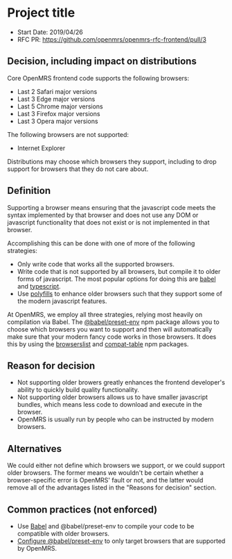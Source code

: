# Project title
- Start Date: 2019/04/26
- RFC PR: https://github.com/openmrs/openmrs-rfc-frontend/pull/3

## Decision, including impact on distributions
Core OpenMRS frontend code supports the following browsers:
- Last 2 Safari major versions
- Last 3 Edge major versions
- Last 5 Chrome major versions
- Last 3 Firefox major versions
- Last 3 Opera major versions

The following browsers are not supported:
- Internet Explorer

Distributions may choose which browsers they support, including to drop support for browsers that they do not care about.

## Definition
Supporting a browser means ensuring that the javascript code meets the syntax implemented by that browser and does not use any
DOM or javascript functionality that does not exist or is not implemented in that browser.

Accomplishing this can be done with one of more of the following strategies:
- Only write code that works all the supported browsers.
- Write code that is not supported by all browsers, but compile it to older forms of javascript. The most popular options for doing
this are [babel](https://babeljs.io/) and [typescript](https://www.typescriptlang.org/).
- Use [polyfills](https://en.wikipedia.org/wiki/Polyfill_(programming)) to enhance older browsers such that they support some
of the modern javascript features.

At OpenMRS, we employ all three strategies, relying most heavily on compilation via Babel. The [@babel/preset-env](https://babeljs.io/docs/en/babel-preset-env)
npm package allows you to choose which browsers you want to support and then will automatically make sure that your modern fancy code works
in those browsers. It does this by using the [browserslist](https://github.com/browserslist/browserslist) and [compat-table](https://github.com/kangax/compat-table)
npm packages.

## Reason for decision
- Not supporting older browers greatly enhances the frontend developer's ability to quickly build quality functionality.
- Not supporting older browsers allows us to have smaller javascript bundles, which means less code to download and execute in the browser.
- OpenMRS is usually run by people who can be instructed by modern browsers.

## Alternatives
We could either not define which browsers we support, or we could support older browsers. The former means we wouldn't be certain whether a browser-specific
error is OpenMRS' fault or not, and the latter would remove all of the advantages listed in the "Reasons for decision" section.

## Common practices (not enforced)
- Use [Babel](https://babeljs.io/) and @babel/preset-env to compile your code to be compatible with older browsers.
- [Configure @babel/preset-env](https://babeljs.io/docs/en/babel-preset-env#browserslist-integration) to only target browsers that are supported by OpenMRS.